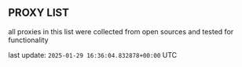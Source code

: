 ## PROXY LIST

all proxies in this list were collected from open sources and tested for functionality

last update: `2025-01-29 16:36:04.832878+00:00` UTC